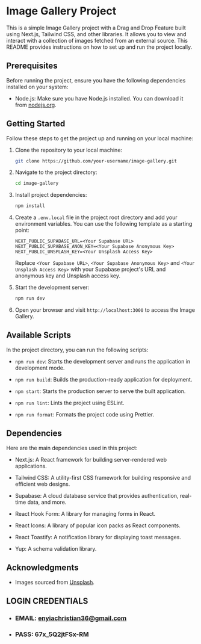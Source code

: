# Image Gallery Project

This is a simple Image Gallery project with a Drag and Drop Feature built using Next.js, Tailwind CSS, and other libraries. It allows you to view and interact with a collection of images fetched from an external source. This README provides instructions on how to set up and run the project locally.

## Prerequisites

Before running the project, ensure you have the following dependencies installed on your system:

- Node.js: Make sure you have Node.js installed. You can download it from [nodejs.org](https://nodejs.org/).

## Getting Started

Follow these steps to get the project up and running on your local machine:

1. Clone the repository to your local machine:

   ```bash
   git clone https://github.com/your-username/image-gallery.git
   ```

2. Navigate to the project directory:

   ```bash
   cd image-gallery
   ```

3. Install project dependencies:

   ```bash
   npm install
   ```

4. Create a `.env.local` file in the project root directory and add your environment variables. You can use the following template as a starting point:

   ```env
   NEXT_PUBLIC_SUPABASE_URL=<Your Supabase URL>
   NEXT_PUBLIC_SUPABASE_ANON_KEY=<Your Supabase Anonymous Key>
   NEXT_PUBLIC_UNSPLASH_KEY=<Your Unsplash Access Key>
   ```

   Replace `<Your Supabase URL>`, `<Your Supabase Anonymous Key>` and `<Your Unsplash Access Key>` with your Supabase project's URL and anonymous key and Unsplash access key.

5. Start the development server:

   ```bash
   npm run dev
   ```

6. Open your browser and visit `http://localhost:3000` to access the Image Gallery.

## Available Scripts

In the project directory, you can run the following scripts:

- `npm run dev`: Starts the development server and runs the application in development mode.

- `npm run build`: Builds the production-ready application for deployment.

- `npm start`: Starts the production server to serve the built application.

- `npm run lint`: Lints the project using ESLint.

- `npm run format`: Formats the project code using Prettier.

## Dependencies

Here are the main dependencies used in this project:

- Next.js: A React framework for building server-rendered web applications.

- Tailwind CSS: A utility-first CSS framework for building responsive and efficient web designs.

- Supabase: A cloud database service that provides authentication, real-time data, and more.

- React Hook Form: A library for managing forms in React.

- React Icons: A library of popular icon packs as React components.

- React Toastify: A notification library for displaying toast messages.

- Yup: A schema validation library.

## Acknowledgments

- Images sourced from [Unsplash](https://unsplash.com).

## LOGIN CREDENTIALS

- ### EMAIL: enyiachristian36@gmail.com
- ### PASS: 67x_5Q2jtFSx-RM
